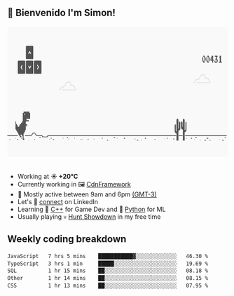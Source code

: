 <h2>👋 <b>Bienvenido I'm Simon!&nbsp;</b></h2>

<section>
  <img src="./static/banner.gif" height=300 width=1000>
</section>

<br>

<ul>
  <li>
		<!--START_SECTION:weather-->
		Working at <b>☀️   +20°C</b>
		<!--END_SECTION:weather-->
  </li>
  <li>
    Currently working in 🖼️&nbsp;<a href=https://github.com/snapverse/cdn-framework target=_blank>CdnFramework</a>
  </li>
  <li>
    🚩 Mostly active between 9am and 6pm <a href=https://onlinealarmkur.com/world/es target=_blank>(GMT-3)</a>
  </li>
  <li>
    Let's 🔗&nbsp;<a href=https://www.linkedin.com/in/itssimmons target=_blank>connect</a> on LinkedIn
  </li>
  <li>
    Learning 👴&nbsp;<a href=https://images3.memedroid.com/images/UPLOADED755/65f2bce6734f6.webp target=_blank>C++</a> for Game Dev and 🐍&nbsp;<a href=https://qph.cf2.quoracdn.net/main-qimg-4472b6229cb75bf66ab531f3ebd4f975-lq target=_blank>Python</a> for ML
  </li>
  <li>
    Usually playing 💀&nbsp;<a href=https://www.huntshowdown.com target=_blank>Hunt Showdown</a> in my free time
  </li>
</ul>

<h2><b>Weekly coding breakdown </b></h2>

<!--START_SECTION:waka-->

```txt
JavaScript   7 hrs 5 mins    ███████████▓░░░░░░░░░░░░░   46.30 %
TypeScript   3 hrs 1 min     █████░░░░░░░░░░░░░░░░░░░░   19.69 %
SQL          1 hr 15 mins    ██░░░░░░░░░░░░░░░░░░░░░░░   08.18 %
Other        1 hr 14 mins    ██░░░░░░░░░░░░░░░░░░░░░░░   08.15 %
CSS          1 hr 13 mins    ██░░░░░░░░░░░░░░░░░░░░░░░   07.95 %
```

<!--END_SECTION:waka-->
